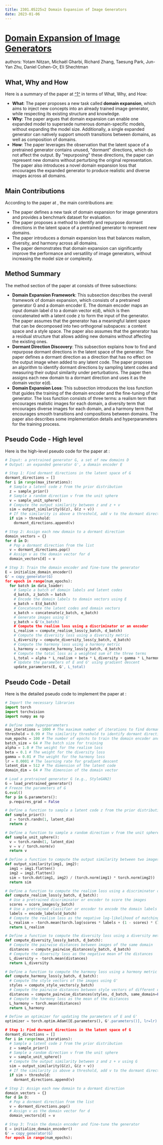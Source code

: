 ```yaml
---
title: 2301.05225v2 Domain Expansion of Image Generators
date: 2023-01-06
---
```


# [Domain Expansion of Image Generators](http://arxiv.org/abs/2301.05225v2)

authors: Yotam Nitzan, Michaël Gharbi, Richard Zhang, Taesung Park, Jun-Yan Zhu, Daniel Cohen-Or, Eli Shechtman


## What, Why and How

[1]: https://arxiv.org/abs/2301.05225 "[2301.05225] Domain Expansion of Image Generators - arXiv.org"
[2]: https://arxiv.org/abs/2301.00808 "[2301.00808] ConvNeXt V2: Co-designing and Scaling ConvNets ... - arXiv.org"
[3]: http://export.arxiv.org/abs/2304.05225v2 "[2304.05225v2] Is $f_2(1950)$ the tensor glueball? - export.arxiv.org"

Here is a summary of the paper at [^1^][1] in terms of What, Why, and How:

- **What**: The paper proposes a new task called **domain expansion**, which aims to inject new concepts into an already trained image generator, while respecting its existing structure and knowledge.
- **Why**: The paper argues that domain expansion can enable one expanded model to supersede numerous domain-specific models, without expanding the model size. Additionally, a single expanded generator can natively support smooth transitions between domains, as well as composition of domains.
- **How**: The paper leverages the observation that the latent space of a pretrained generator contains unused, "dormant" directions, which do not affect the output. By "repurposing" these directions, the paper can represent new domains without perturbing the original representation. The paper also introduces a novel domain expansion loss that encourages the expanded generator to produce realistic and diverse images across all domains.

## Main Contributions

According to the paper at , the main contributions are:

- The paper defines a new task of domain expansion for image generators and provides a benchmark dataset for evaluation.
- The paper proposes a method to identify and repurpose dormant directions in the latent space of a pretrained generator to represent new domains.
- The paper introduces a domain expansion loss that balances realism, diversity, and harmony across all domains.
- The paper demonstrates that domain expansion can significantly improve the performance and versatility of image generators, without increasing the model size or complexity.

## Method Summary

The method section of the paper at  consists of three subsections:

- **Domain Expansion Framework**: This subsection describes the overall framework of domain expansion, which consists of a pretrained generator G and a domain encoder E. The domain encoder maps an input domain label d to a domain vector e(d), which is then concatenated with a latent code z to form the input of the generator. The paper assumes that the generator has a meaningful latent space that can be decomposed into two orthogonal subspaces: a content space and a style space. The paper also assumes that the generator has a residual structure that allows adding new domains without affecting the existing ones.
- **Dormant Direction Discovery**: This subsection explains how to find and repurpose dormant directions in the latent space of the generator. The paper defines a dormant direction as a direction that has no effect on the output image when added to any latent code. The paper proposes an algorithm to identify dormant directions by sampling latent codes and measuring their output similarity under perturbations. The paper then assigns each new domain to a dormant direction and uses it as the domain vector e(d).
- **Domain Expansion Loss**: This subsection introduces the loss function that guides the training of the domain encoder and the fine-tuning of the generator. The loss function consists of three terms: a realism term that encourages realistic images for each domain, a diversity term that encourages diverse images for each domain, and a harmony term that encourages smooth transitions and compositions between domains. The paper also describes some implementation details and hyperparameters for the training process.

## Pseudo Code - High level

Here is the high-level pseudo code for the paper at :

```python
# Input: a pretrained generator G, a set of new domains D
# Output: an expanded generator G', a domain encoder E

# Step 1: Find dormant directions in the latent space of G
dormant_directions = []
for i in range(max_iterations):
  # Sample a latent code z from the prior distribution
  z = sample_prior()
  # Sample a random direction v from the unit sphere
  v = sample_unit_sphere()
  # Compute the output similarity between z and z + v
  sim = output_similarity(G(z), G(z + v))
  # If the similarity is above a threshold, add v to the dormant directions
  if sim > threshold:
    dormant_directions.append(v)

# Step 2: Assign each new domain to a dormant direction
domain_vectors = {}
for d in D:
  # Pop a dormant direction from the list
  v = dormant_directions.pop()
  # Assign v as the domain vector for d
  domain_vectors[d] = v

# Step 3: Train the domain encoder and fine-tune the generator
E = initialize_domain_encoder()
G' = copy_generator(G)
for epoch in range(num_epochs):
  for batch in data_loader:
    # Sample a batch of domain labels and latent codes
    d_batch, z_batch = batch
    # Encode the domain labels to domain vectors using E
    e_batch = E(d_batch)
    # Concatenate the latent codes and domain vectors
    x_batch = concatenate(z_batch, e_batch)
    # Generate images using G'
    y_batch = G'(x_batch)
    # Compute the realism loss using a discriminator or an encoder
    L_realism = compute_realism_loss(y_batch, d_batch)
    # Compute the diversity loss using a diversity metric
    L_diversity = compute_diversity_loss(y_batch, d_batch)
    # Compute the harmony loss using a harmony metric
    L_harmony = compute_harmony_loss(y_batch, d_batch)
    # Compute the total loss as a weighted sum of the three terms
    L_total = alpha * L_realism + beta * L_diversity + gamma * L_harmony
    # Update the parameters of E and G' using gradient descent
    update_parameters(E, G', L_total)
```

## Pseudo Code - Detail

Here is the detailed pseudo code to implement the paper at :

```python
# Import the necessary libraries
import torch
import torchvision
import numpy as np

# Define some hyperparameters
max_iterations = 1000 # The maximum number of iterations to find dormant directions
threshold = 0.99 # The similarity threshold to identify dormant directions
num_epochs = 100 # The number of epochs to train the domain encoder and fine-tune the generator
batch_size = 64 # The batch size for training
alpha = 1.0 # The weight for the realism loss
beta = 0.1 # The weight for the diversity loss
gamma = 0.01 # The weight for the harmony loss
lr = 0.0001 # The learning rate for gradient descent
latent_dim = 512 # The dimension of the latent code
domain_dim = 64 # The dimension of the domain vector

# Load a pretrained generator G (e.g., StyleGAN2)
G = load_pretrained_generator()
# Freeze the parameters of G
G.eval()
for p in G.parameters():
  p.requires_grad = False

# Define a function to sample a latent code z from the prior distribution (e.g., normal distribution)
def sample_prior():
  z = torch.randn(1, latent_dim)
  return z

# Define a function to sample a random direction v from the unit sphere
def sample_unit_sphere():
  v = torch.randn(1, latent_dim)
  v = v / torch.norm(v)
  return v

# Define a function to compute the output similarity between two images using cosine similarity
def output_similarity(img1, img2):
  img1 = img1.flatten()
  img2 = img2.flatten()
  sim = torch.dot(img1, img2) / (torch.norm(img1) * torch.norm(img2))
  return sim

# Define a function to compute the realism loss using a discriminator or an encoder (e.g., CLIP)
def compute_realism_loss(y_batch, d_batch):
  # Use a pretrained discriminator or encoder to score the images
  scores = score_images(y_batch)
  # Use a pretrained classifier or encoder to encode the domain labels
  labels = encode_labels(d_batch)
  # Compute the realism loss as the negative log-likelihood of matching scores and labels
  L_realism = -torch.mean(torch.log(scores * labels + (1 - scores) * (1 - labels)))
  return L_realism

# Define a function to compute the diversity loss using a diversity metric (e.g., LPIPS)
def compute_diversity_loss(y_batch, d_batch):
  # Compute the pairwise distances between images of the same domain
  distances = compute_pairwise_distances(y_batch, d_batch)
  # Compute the diversity loss as the negative mean of the distances
  L_diversity = -torch.mean(distances)
  return L_diversity

# Define a function to compute the harmony loss using a harmony metric (e.g., style consistency)
def compute_harmony_loss(y_batch, d_batch):
  # Compute the style vectors of the images using G'
  styles = compute_style_vectors(y_batch)
  # Compute the pairwise distances between style vectors of different domains
  distances = compute_pairwise_distances(styles, d_batch, same_domain=False)
  # Compute the harmony loss as the mean of the distances
  L_harmony = torch.mean(distances)
  return L_harmony

# Define an optimizer for updating the parameters of E and G'
optimizer = torch.optim.Adam([E.parameters(), G'.parameters()], lr=lr)

# Step 1: Find dormant directions in the latent space of G
dormant_directions = []
for i in range(max_iterations):
  # Sample a latent code z from the prior distribution
  z = sample_prior()
  # Sample a random direction v from the unit sphere
  v = sample_unit_sphere()
  # Compute the output similarity between z and z + v using G
  sim = output_similarity(G(z), G(z + v))
  # If the similarity is above a threshold, add v to the dormant directions
  if sim > threshold:
    dormant_directions.append(v)

# Step 2: Assign each new domain to a dormant direction
domain_vectors = {}
for d in D:
  # Pop a dormant direction from the list
  v = dormant_directions.pop()
  # Assign v as the domain vector for d
  domain_vectors[d] = v

# Step 3: Train the domain encoder and fine-tune the generator
E = initialize_domain_encoder()
G' = copy_generator(G)
for epoch in range(num_epochs):
  
```